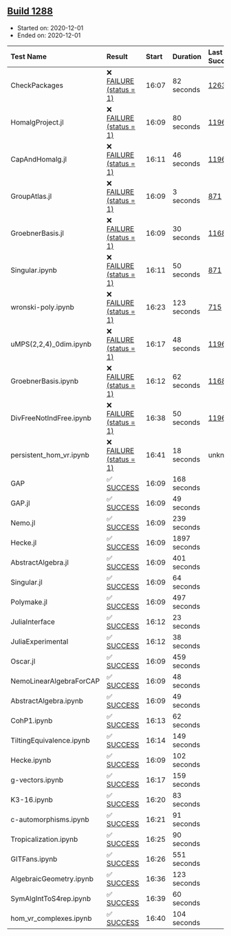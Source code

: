 ## [Build 1288](https://oscarci.mathematik.uni-kl.de/job/oscar-stable/1288/)

* Started on: 2020-12-01
* Ended on: 2020-12-01

| Test Name    | Result | Start | Duration | Last Success | First Failure |
|:-------------|:-------|:------|:---------|:-------------|:--------------|
| CheckPackages | ❌ [FAILURE (status = 1)](https://oscarci.mathematik.uni-kl.de/job/oscar-stable/1288/artifact/logs/build-1288/CheckPackages.log) | 16:07 | 82 seconds | [1263](https://oscarci.mathematik.uni-kl.de/job/oscar-stable/1263/) | [1264](https://oscarci.mathematik.uni-kl.de/job/oscar-stable/1264/) |
| HomalgProject.jl | ❌ [FAILURE (status = 1)](https://oscarci.mathematik.uni-kl.de/job/oscar-stable/1288/artifact/logs/build-1288/HomalgProject.jl.log) | 16:09 | 80 seconds | [1196](https://oscarci.mathematik.uni-kl.de/job/oscar-stable/1196/) | [1197](https://oscarci.mathematik.uni-kl.de/job/oscar-stable/1197/) |
| CapAndHomalg.jl | ❌ [FAILURE (status = 1)](https://oscarci.mathematik.uni-kl.de/job/oscar-stable/1288/artifact/logs/build-1288/CapAndHomalg.jl.log) | 16:11 | 46 seconds | [1196](https://oscarci.mathematik.uni-kl.de/job/oscar-stable/1196/) | [1197](https://oscarci.mathematik.uni-kl.de/job/oscar-stable/1197/) |
| GroupAtlas.jl | ❌ [FAILURE (status = 1)](https://oscarci.mathematik.uni-kl.de/job/oscar-stable/1288/artifact/logs/build-1288/GroupAtlas.jl.log) | 16:09 | 3 seconds | [871](https://oscarci.mathematik.uni-kl.de/job/oscar-stable/871/) | [872](https://oscarci.mathematik.uni-kl.de/job/oscar-stable/872/) |
| GroebnerBasis.jl | ❌ [FAILURE (status = 1)](https://oscarci.mathematik.uni-kl.de/job/oscar-stable/1288/artifact/logs/build-1288/GroebnerBasis.jl.log) | 16:09 | 30 seconds | [1168](https://oscarci.mathematik.uni-kl.de/job/oscar-stable/1168/) | [1169](https://oscarci.mathematik.uni-kl.de/job/oscar-stable/1169/) |
| Singular.ipynb | ❌ [FAILURE (status = 1)](https://oscarci.mathematik.uni-kl.de/job/oscar-stable/1288/artifact/logs/build-1288/Singular.ipynb.log) | 16:11 | 50 seconds | [871](https://oscarci.mathematik.uni-kl.de/job/oscar-stable/871/) | [872](https://oscarci.mathematik.uni-kl.de/job/oscar-stable/872/) |
| wronski-poly.ipynb | ❌ [FAILURE (status = 1)](https://oscarci.mathematik.uni-kl.de/job/oscar-stable/1288/artifact/logs/build-1288/wronski-poly.ipynb.log) | 16:23 | 123 seconds | [715](https://oscarci.mathematik.uni-kl.de/job/oscar-stable/715/) | [716](https://oscarci.mathematik.uni-kl.de/job/oscar-stable/716/) |
| uMPS(2,2,4)_0dim.ipynb | ❌ [FAILURE (status = 1)](https://oscarci.mathematik.uni-kl.de/job/oscar-stable/1288/artifact/logs/build-1288/uMPS-2-2-4-_0dim.ipynb.log) | 16:17 | 48 seconds | [1196](https://oscarci.mathematik.uni-kl.de/job/oscar-stable/1196/) | [1197](https://oscarci.mathematik.uni-kl.de/job/oscar-stable/1197/) |
| GroebnerBasis.ipynb | ❌ [FAILURE (status = 1)](https://oscarci.mathematik.uni-kl.de/job/oscar-stable/1288/artifact/logs/build-1288/GroebnerBasis.ipynb.log) | 16:12 | 62 seconds | [1168](https://oscarci.mathematik.uni-kl.de/job/oscar-stable/1168/) | [1169](https://oscarci.mathematik.uni-kl.de/job/oscar-stable/1169/) |
| DivFreeNotIndFree.ipynb | ❌ [FAILURE (status = 1)](https://oscarci.mathematik.uni-kl.de/job/oscar-stable/1288/artifact/logs/build-1288/DivFreeNotIndFree.ipynb.log) | 16:38 | 50 seconds | [1196](https://oscarci.mathematik.uni-kl.de/job/oscar-stable/1196/) | [1197](https://oscarci.mathematik.uni-kl.de/job/oscar-stable/1197/) |
| persistent_hom_vr.ipynb | ❌ [FAILURE (status = 1)](https://oscarci.mathematik.uni-kl.de/job/oscar-stable/1288/artifact/logs/build-1288/persistent_hom_vr.ipynb.log) | 16:41 | 18 seconds | unknown | unknown |
| GAP | ✅ [SUCCESS](https://oscarci.mathematik.uni-kl.de/job/oscar-stable/1288/artifact/logs/build-1288/GAP.log) | 16:09 | 168 seconds |  |  |
| GAP.jl | ✅ [SUCCESS](https://oscarci.mathematik.uni-kl.de/job/oscar-stable/1288/artifact/logs/build-1288/GAP.jl.log) | 16:09 | 49 seconds |  |  |
| Nemo.jl | ✅ [SUCCESS](https://oscarci.mathematik.uni-kl.de/job/oscar-stable/1288/artifact/logs/build-1288/Nemo.jl.log) | 16:09 | 239 seconds |  |  |
| Hecke.jl | ✅ [SUCCESS](https://oscarci.mathematik.uni-kl.de/job/oscar-stable/1288/artifact/logs/build-1288/Hecke.jl.log) | 16:09 | 1897 seconds |  |  |
| AbstractAlgebra.jl | ✅ [SUCCESS](https://oscarci.mathematik.uni-kl.de/job/oscar-stable/1288/artifact/logs/build-1288/AbstractAlgebra.jl.log) | 16:09 | 401 seconds |  |  |
| Singular.jl | ✅ [SUCCESS](https://oscarci.mathematik.uni-kl.de/job/oscar-stable/1288/artifact/logs/build-1288/Singular.jl.log) | 16:09 | 64 seconds |  |  |
| Polymake.jl | ✅ [SUCCESS](https://oscarci.mathematik.uni-kl.de/job/oscar-stable/1288/artifact/logs/build-1288/Polymake.jl.log) | 16:09 | 497 seconds |  |  |
| JuliaInterface | ✅ [SUCCESS](https://oscarci.mathematik.uni-kl.de/job/oscar-stable/1288/artifact/logs/build-1288/JuliaInterface.log) | 16:12 | 23 seconds |  |  |
| JuliaExperimental | ✅ [SUCCESS](https://oscarci.mathematik.uni-kl.de/job/oscar-stable/1288/artifact/logs/build-1288/JuliaExperimental.log) | 16:12 | 38 seconds |  |  |
| Oscar.jl | ✅ [SUCCESS](https://oscarci.mathematik.uni-kl.de/job/oscar-stable/1288/artifact/logs/build-1288/Oscar.jl.log) | 16:09 | 459 seconds |  |  |
| NemoLinearAlgebraForCAP | ✅ [SUCCESS](https://oscarci.mathematik.uni-kl.de/job/oscar-stable/1288/artifact/logs/build-1288/NemoLinearAlgebraForCAP.log) | 16:09 | 48 seconds |  |  |
| AbstractAlgebra.ipynb | ✅ [SUCCESS](https://oscarci.mathematik.uni-kl.de/job/oscar-stable/1288/artifact/logs/build-1288/AbstractAlgebra.ipynb.log) | 16:09 | 49 seconds |  |  |
| CohP1.ipynb | ✅ [SUCCESS](https://oscarci.mathematik.uni-kl.de/job/oscar-stable/1288/artifact/logs/build-1288/CohP1.ipynb.log) | 16:13 | 62 seconds |  |  |
| TiltingEquivalence.ipynb | ✅ [SUCCESS](https://oscarci.mathematik.uni-kl.de/job/oscar-stable/1288/artifact/logs/build-1288/TiltingEquivalence.ipynb.log) | 16:14 | 149 seconds |  |  |
| Hecke.ipynb | ✅ [SUCCESS](https://oscarci.mathematik.uni-kl.de/job/oscar-stable/1288/artifact/logs/build-1288/Hecke.ipynb.log) | 16:09 | 102 seconds |  |  |
| g-vectors.ipynb | ✅ [SUCCESS](https://oscarci.mathematik.uni-kl.de/job/oscar-stable/1288/artifact/logs/build-1288/g-vectors.ipynb.log) | 16:17 | 159 seconds |  |  |
| K3-16.ipynb | ✅ [SUCCESS](https://oscarci.mathematik.uni-kl.de/job/oscar-stable/1288/artifact/logs/build-1288/K3-16.ipynb.log) | 16:20 | 83 seconds |  |  |
| c-automorphisms.ipynb | ✅ [SUCCESS](https://oscarci.mathematik.uni-kl.de/job/oscar-stable/1288/artifact/logs/build-1288/c-automorphisms.ipynb.log) | 16:21 | 91 seconds |  |  |
| Tropicalization.ipynb | ✅ [SUCCESS](https://oscarci.mathematik.uni-kl.de/job/oscar-stable/1288/artifact/logs/build-1288/Tropicalization.ipynb.log) | 16:25 | 90 seconds |  |  |
| GITFans.ipynb | ✅ [SUCCESS](https://oscarci.mathematik.uni-kl.de/job/oscar-stable/1288/artifact/logs/build-1288/GITFans.ipynb.log) | 16:26 | 551 seconds |  |  |
| AlgebraicGeometry.ipynb | ✅ [SUCCESS](https://oscarci.mathematik.uni-kl.de/job/oscar-stable/1288/artifact/logs/build-1288/AlgebraicGeometry.ipynb.log) | 16:36 | 123 seconds |  |  |
| SymAlgIntToS4rep.ipynb | ✅ [SUCCESS](https://oscarci.mathematik.uni-kl.de/job/oscar-stable/1288/artifact/logs/build-1288/SymAlgIntToS4rep.ipynb.log) | 16:39 | 60 seconds |  |  |
| hom_vr_complexes.ipynb | ✅ [SUCCESS](https://oscarci.mathematik.uni-kl.de/job/oscar-stable/1288/artifact/logs/build-1288/hom_vr_complexes.ipynb.log) | 16:40 | 104 seconds |  |  |
